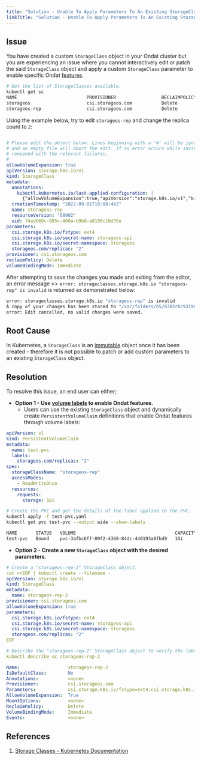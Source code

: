 ```yaml
---
title: "Solution - Unable To Apply Parameters To An Existing StorageClass Object"
linkTitle: "Solution - Unable To Apply Parameters To An Existing StorageClass Object"
---
```


## Issue

You have created a custom `StorageClass` object in your Ondat cluster but you are experiencing an issue where you cannot interactively edit or patch the said `StorageClass` object and apply a custom `StorageClass` parameter to enable specific Ondat [features](/docs/concepts/labels/).

```bash
# Get the list of StorageClasses available.
kubectl get sc
NAME                          PROVISIONER                 RECLAIMPOLICY   VOLUMEBINDINGMODE   ALLOWVOLUMEEXPANSION   AGE
storageos                     csi.storageos.com           Delete          Immediate           true                   3h3m
storageos-rep                 csi.storageos.com           Delete          Immediate           true                   23s
```

Using the example below, try to edit `storageos-rep` and change the replica count to `2`:

```yaml

# Please edit the object below. Lines beginning with a '#' will be ignored,
# and an empty file will abort the edit. If an error occurs while saving this file will be
# reopened with the relevant failures.
#
allowVolumeExpansion: true
apiVersion: storage.k8s.io/v1
kind: StorageClass
metadata:
  annotations:
    kubectl.kubernetes.io/last-applied-configuration: |
      {"allowVolumeExpansion":true,"apiVersion":"storage.k8s.io/v1","kind":"StorageClass","metadata":{"annotations":{},"name":"storageos-rep"},"parameters":{"csi.storage.k8s.io/fstype":"ext4","csi.storage.k8s.io/secret-name":"storageos-api","csi.storage.k8s.io/secret-namespace":"storageos","storageos.com/replicas":"1"},"provisioner":"csi.storageos.com"}
  creationTimestamp: "2022-09-01T18:08:46Z"
  name: storageos-rep
  resourceVersion: "68902"
  uid: 74ad669c-885c-466a-b9b8-a8100c10d35e
parameters:
  csi.storage.k8s.io/fstype: ext4
  csi.storage.k8s.io/secret-name: storageos-api
  csi.storage.k8s.io/secret-namespace: storageos
  storageos.com/replicas: "2"
provisioner: csi.storageos.com
reclaimPolicy: Delete
volumeBindingMode: Immediate
```

After attempting to save the changes you made and exiting from the editor, an error message >> `error: storageclasses.storage.k8s.io "storageos-rep" is invalid` is returned as demonstrated below:

```bash
error: storageclasses.storage.k8s.io "storageos-rep" is invalid
A copy of your changes has been stored to "/var/folders/h5/8782r8c93190wt_mmly0ph5r0000gn/T/kubectl-edit-2033723251.yaml"
error: Edit cancelled, no valid changes were saved.
```

## Root Cause

In Kubernetes, a `StorageClass` is an [immutable](https://en.wikipedia.org/wiki/Immutable_object) object once it has been created - therefore it is not possible to patch or add custom parameters to an existing `StorageClass` object.

## Resolution

To resolve this issue, an end user can either;

- **Option 1 - Use [volume labels](/docs/concepts/labels/) to enable Ondat features.**
  - Users can use the existing `StorageClass` object and dynamically create `PersistentVolumeClaim` definitions that enable Ondat features through volume labels:

```yaml
apiVersion: v1
kind: PersistentVolumeClaim
metadata:
  name: test-pvc
  labels:
    storageos.com/replicas: "2"
spec:
  storageClassName: "storageos-rep"
  accessModes:
    - ReadWriteOnce
  resources:
    requests:
      storage: 1Gi
```

```bash
# Create the PVC and get the details of the label applied to the PVC.
kubectl apply -f test-pvc.yaml
kubectl get pvc test-pvc --output wide --show-labels

NAME       STATUS   VOLUME                                     CAPACITY   ACCESS MODES   STORAGECLASS   AGE     VOLUMEMODE   LABELS
test-pvc   Bound    pvc-3afbc6ff-09f2-4360-84dc-440193a9fbd9   1Gi        RWO            storageos-rep  2m59s   Filesystem   storageos.com/replicas=2
```

- **Option 2 - Create a new `StorageClass` object with the desired parameters**.

```yaml
# Create a "storageos-rep-2" StorageClass object.
cat <<EOF | kubectl create --filename -
apiVersion: storage.k8s.io/v1
kind: StorageClass
metadata:
  name: storageos-rep-2
provisioner: csi.storageos.com
allowVolumeExpansion: true
parameters:
  csi.storage.k8s.io/fstype: ext4
  csi.storage.k8s.io/secret-name: storageos-api
  csi.storage.k8s.io/secret-namespace: storageos
  storageos.com/replicas: "2"
EOF
```

```yaml
# Describe the "storageos-rep-2" StorageClass object to verify the label's existance.
kubectl describe sc storageos-rep-2

Name:                  storageos-rep-2
IsDefaultClass:        No
Annotations:           <none>
Provisioner:           csi.storageos.com
Parameters:            csi.storage.k8s.io/fstype=ext4,csi.storage.k8s.io/secret-name=storageos-api,csi.storage.k8s.io/secret-namespace=storageos,storageos.com/replicas=2
AllowVolumeExpansion:  True
MountOptions:          <none>
ReclaimPolicy:         Delete
VolumeBindingMode:     Immediate
Events:                <none>
```

## References

1. [Storage Classes - Kubernetes Documentation](https://kubernetes.io/docs/concepts/storage/storage-classes/)
